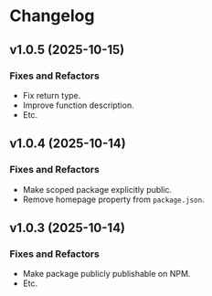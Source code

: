 Changelog
================================================================================

v1.0.5 (2025-10-15)
--------------------------------------------------------------------------------
### Fixes and Refactors
- Fix return type.
- Improve function description.
- Etc.

v1.0.4 (2025-10-14)
--------------------------------------------------------------------------------
### Fixes and Refactors
- Make scoped package explicitly public.
- Remove homepage property from `package.json`.

v1.0.3 (2025-10-14)
--------------------------------------------------------------------------------
### Fixes and Refactors
- Make package publicly publishable on NPM.
- Etc.
